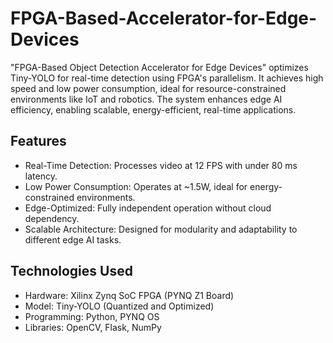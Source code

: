 # FPGA-Based-Accelerator-for-Edge-Devices
"FPGA-Based Object Detection Accelerator for Edge Devices" optimizes Tiny-YOLO for real-time detection using FPGA's parallelism. It achieves high speed and low power consumption, ideal for resource-constrained environments like IoT and robotics. The system enhances edge AI efficiency, enabling scalable, energy-efficient, real-time applications.

## Features
- Real-Time Detection: Processes video at 12 FPS with under 80 ms latency.
- Low Power Consumption: Operates at ~1.5W, ideal for energy-constrained environments.
- Edge-Optimized: Fully independent operation without cloud dependency.
- Scalable Architecture: Designed for modularity and adaptability to different edge AI tasks.

## Technologies Used
- Hardware: Xilinx Zynq SoC FPGA (PYNQ Z1 Board)
- Model: Tiny-YOLO (Quantized and Optimized)
- Programming: Python, PYNQ OS
- Libraries: OpenCV, Flask, NumPy


   


